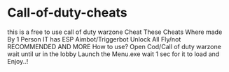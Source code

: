 # Call-of-duty-cheats
this is a free to use call of duty warzone Cheat
These Cheats Where made By 1 Person 
IT has 
ESP 
Aimbot/Triggerbot
Unlock All
Fly/not RECOMMENDED
AND MORE
How to use?
Open Cod/Call of duty warzone
wait until ur in the lobby
Launch the Menu.exe
wait 1 sec for it to load and 
Enjoy..!
